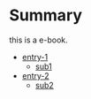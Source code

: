 # Summary

this is a e-book.

* [entry-1](entry-1/a.md)
  * [sub1](entry-1/a.md)
* [entry-2](entry-2/b.md)
  * [sub2](entry-2/b.md)

